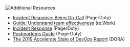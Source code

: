 ![Additional Resources](../assets/img/FullService_AdditionalResources.png)

- [Incident Response: Being On-Call](https://response.pagerduty.com/oncall/being_oncall/) (PagerDuty)
- [Guide: Understand team effectiveness](https://rework.withgoogle.com/guides/understanding-team-effectiveness/steps/introduction/) (re:Work)
- [Incident Response](https://response.pagerduty.com/) (PagerDuty)
- [Postmortems Guide](https://postmortems.pagerduty.com/) (PagerDuty)
- [The 2019 Accelerate State of DevOps Report](https://cloud.google.com/devops/state-of-devops/) (DORA)

